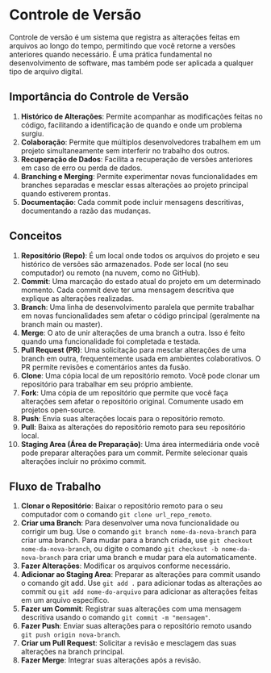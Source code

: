 # Controle de Versão

Controle de versão é um sistema que registra as alterações feitas em arquivos ao longo do tempo, permitindo que você retorne a versões anteriores quando necessário. É uma prática fundamental no desenvolvimento de software, mas também pode ser aplicada a qualquer tipo de arquivo digital.

## Importância do Controle de Versão

1. **Histórico de Alterações**: Permite acompanhar as modificações feitas no código, facilitando a identificação de quando e onde um problema surgiu.
2. **Colaboração**: Permite que múltiplos desenvolvedores trabalhem em um projeto simultaneamente sem interferir no trabalho dos outros.
3. **Recuperação de Dados**: Facilita a recuperação de versões anteriores em caso de erro ou perda de dados.
4. **Branching e Merging**: Permite experimentar novas funcionalidades em branches separadas e mesclar essas alterações ao projeto principal quando estiverem prontas.
5. **Documentação**: Cada commit pode incluir mensagens descritivas, documentando a razão das mudanças.

## Conceitos

1. **Repositório (Repo)**: É um local onde todos os arquivos do projeto e seu histórico de versões são armazenados. Pode ser local (no seu computador) ou remoto (na nuvem, como no GitHub).
2. **Commit**: Uma marcação do estado atual do projeto em um determinado momento. Cada commit deve ter uma mensagem descritiva que explique as alterações realizadas.
3. **Branch**: Uma linha de desenvolvimento paralela que permite trabalhar em novas funcionalidades sem afetar o código principal (geralmente na branch main ou master).
4. **Merge**: O ato de unir alterações de uma branch a outra. Isso é feito quando uma funcionalidade foi completada e testada.
5. **Pull Request (PR)**: Uma solicitação para mesclar alterações de uma branch em outra, frequentemente usada em ambientes colaborativos. O PR permite revisões e comentários antes da fusão.
6. **Clone**: Uma cópia local de um repositório remoto. Você pode clonar um repositório para trabalhar em seu próprio ambiente.
7. **Fork**: Uma cópia de um repositório que permite que você faça alterações sem afetar o repositório original. Comumente usado em projetos open-source.
8. **Push**: Envia suas alterações locais para o repositório remoto.
9. **Pull**: Baixa as alterações do repositório remoto para seu repositório local.
10. **Staging Area (Área de Preparação)**: Uma área intermediária onde você pode preparar alterações para um commit. Permite selecionar quais alterações incluir no próximo commit.

## Fluxo de Trabalho

1. **Clonar o Repositório**: Baixar o repositório remoto para o seu computador com o comando `git clone url_repo_remoto`.
2. **Criar uma Branch**: Para desenvolver uma nova funcionalidade ou corrigir um bug. Use o comando `git branch nome-da-nova-branch` para criar uma branch. Para mudar para a branch criada, use `git checkout nome-da-nova-branch`, ou digite o comando `git checkout -b nome-da-nova-branch` para criar uma branch e mudar para ela automaticamente.
3. **Fazer Alterações**: Modificar os arquivos conforme necessário.
4. **Adicionar ao Staging Area**: Preparar as alterações para commit usando o comando git add. Use `git add .` para adicionar todas as alterações ao commit ou `git add nome-do-arquivo` para adicionar as alterações feitas em um arquivo específico.
5. **Fazer um Commit**: Registrar suas alterações com uma mensagem descritiva usando o comando `git commit -m "mensagem"`.
6. **Fazer Push**: Enviar suas alterações para o repositório remoto usando `git push origin nova-branch`.
7. **Criar um Pull Request**: Solicitar a revisão e mesclagem das suas alterações na branch principal.
8. **Fazer Merge**: Integrar suas alterações após a revisão.